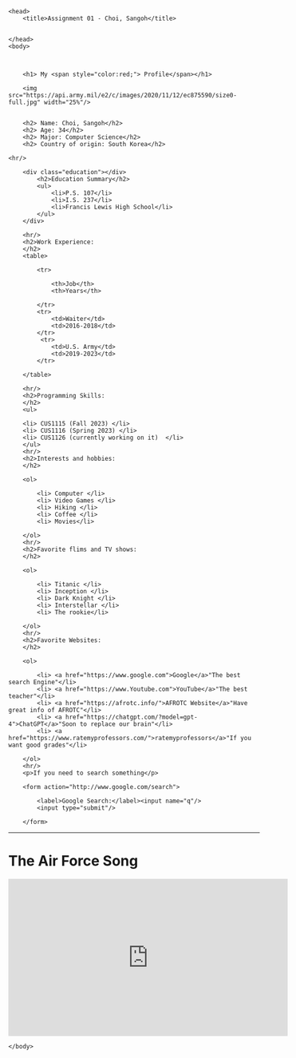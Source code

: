 <html> 

    <head>
        <title>Assignment 01 - Choi, Sangoh</title>


    </head>
    <body>



        <h1> My <span style="color:red;"> Profile</span></h1>

        <img src="https://api.army.mil/e2/c/images/2020/11/12/ec875590/size0-full.jpg" width="25%"/>


        <h2> Name: Choi, Sangoh</h2>
        <h2> Age: 34</h2>
        <h2> Major: Computer Science</h2>
        <h2> Country of origin: South Korea</h2>
        
    <hr/>

        <div class="education"></div>
            <h2>Education Summary</h2>
            <ul>
                <li>P.S. 107</li>
                <li>I.S. 237</li>
                <li>Francis Lewis High School</li>
            </ul>
        </div>

        <hr/>
        <h2>Work Experience:
        </h2>
        <table>

            <tr>

                <th>Job</th>
                <th>Years</th>

            </tr>
            <tr>
                <td>Waiter</td>
                <td>2016-2018</td>
            </tr>
             <tr>
                <td>U.S. Army</td>
                <td>2019-2023</td>
            </tr>

        </table>

        <hr/>
        <h2>Programming Skills:
        </h2>
        <ul>
            
        <li> CUS1115 (Fall 2023) </li>
        <li> CUS1116 (Spring 2023) </li>
        <li> CUS1126 (currently working on it)  </li>
        </ul>
        <hr/>
        <h2>Interests and hobbies:
        </h2>

        <ol>
            
            <li> Computer </li>
            <li> Video Games </li>
            <li> Hiking </li>
            <li> Coffee </li>
            <li> Movies</li>
    
        </ol>
        <hr/>
        <h2>Favorite flims and TV shows:
        </h2>

        <ol>
            
            <li> Titanic </li>
            <li> Inception </li>
            <li> Dark Knight </li>
            <li> Interstellar </li>
            <li> The rookie</li>
    
        </ol>
        <hr/>
        <h2>Favorite Websites:
        </h2>

        <ol>
            
            <li> <a href="https://www.google.com">Google</a>"The best search Engine"</li>
            <li> <a href="https://www.Youtube.com">YouTube</a>"The best teacher"</li>
            <li> <a href="https://afrotc.info/">AFROTC Website</a>"Have great info of AFROTC"</li>
            <li> <a href="https://chatgpt.com/?model=gpt-4">ChatGPT</a>"Soon to replace our brain"</li>
            <li> <a href="https://www.ratemyprofessors.com/">ratemyprofessors</a>"If you want good grades"</li>
    
        </ol>
        <hr/>
        <p>If you need to search something</p>

        <form action="http://www.google.com/search">

            <label>Google Search:</label><input name="q"/>
            <input type="submit"/>
        
        </form>
<hr/>
<h1>The Air Force Song</h1>
        <iframe width="560" height="315" src="https://www.youtube.com/embed/V5XbCF5tz64" 
        title="YouTube video player" frameborder="0" 
        allow="accelerometer; autoplay; clipboard-write; encrypted-media; gyroscope; picture-in-picture" 
        allowfullscreen>
</iframe>

    </body>
</html>
